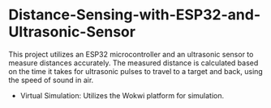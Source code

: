 # Distance-Sensing-with-ESP32-and-Ultrasonic-Sensor
This project utilizes an ESP32 microcontroller and an ultrasonic sensor to measure distances accurately. The measured distance is calculated based on the time it takes for ultrasonic pulses to travel to a target and back, using the speed of sound in air.

- Virtual Simulation: Utilizes the Wokwi platform for simulation.
